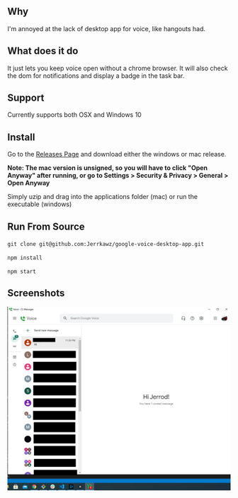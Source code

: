 ## Why
I'm annoyed at the lack of desktop app for voice, like hangouts had.

## What does it do
It just lets you keep voice open without a chrome browser. It will also check the dom for notifications and display a badge in the task bar.

## Support
Currently supports both OSX and Windows 10

## Install
Go to the [Releases Page](https://github.com/Jerrkawz/google-voice-desktop-app/releases) and download either the windows or mac release.

**Note: The mac version is unsigned, so you will have to click "Open Anyway" after running, or go to Settings > Security & Privacy > General > Open Anyway**

Simply uzip and drag into the applications folder (mac) or run the executable (windows)

## Run From Source
`git clone git@github.com:Jerrkawz/google-voice-desktop-app.git`

`npm install`

`npm start`

## Screenshots
![Windows](/images/windows.png?raw=true")

